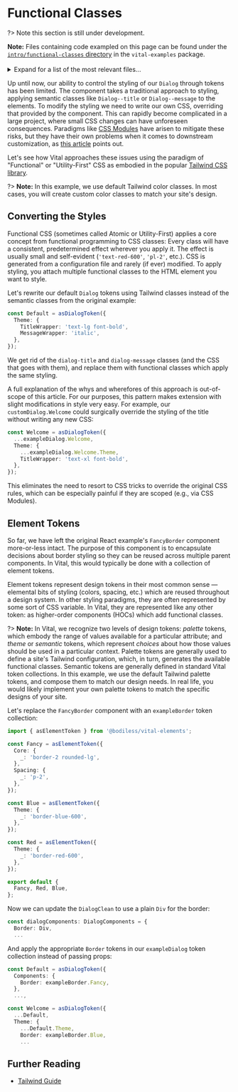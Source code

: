# Functional Classes

?> Note this section is still under development.

<!-- Inlining HTML to add multi-line info block with disclosure widget and unordered list. -->
<div class="warn">
  <strong>Note:</strong> Files containing code exampled on this page can be found under the <a
  target="_blank" rel="noopener noreferrer" href="https://github.com/johnsonandjohnson/Bodiless-JS/tree/main/packages/vital-examples/src/intro/functional-classes">
  <code>intro/functional-classes</code> directory</a> in the <code>vital-examples</code> package.
  <br><br>
  <details>
  <summary>
    Expand for a list of the most relevant files...
  </summary>

  - [`./components/Dialog/Dialog.tsx`](https://github.com/johnsonandjohnson/Bodiless-JS/tree/main/packages/vital-examples/src/intro/functional-classes/components/Dialog/Dialog.tsx)
  - [`./components/Dialog/tokens/exampleDialog.ts`](https://github.com/johnsonandjohnson/Bodiless-JS/tree/main/packages/vital-examples/src/intro/functional-classes/components/Dialog/tokens/exampleDialog.ts)
  - [`./components/CustomDialog/tokens/customDialog.ts`](https://github.com/johnsonandjohnson/Bodiless-JS/tree/main/packages/vital-examples/src/intro/functional-classes/components/CustomDialog/tokens/customDialog.ts)
  - [`./components/Border/tokens/exampleBorder.ts`](https://github.com/johnsonandjohnson/Bodiless-JS/tree/main/packages/vital-examples/src/intro/functional-classes/components/Border/tokens/exampleBorder.ts)

  </details>
</div>

Up until now, our ability to control the styling of our `Dialog` through tokens has been limited.
The component takes a traditional approach to styling, applying semantic classes like
`Dialog--title` or `Dialog--message` to the elements. To modify the styling we need to write our own
CSS, overriding that provided by the component. This can rapidly become complicated in a large
project, where small CSS changes can have unforeseen consequences. Paradigms like [CSS
Modules](':target=_blank') have arisen to mitigate these risks, but they have their own problems
when it comes to downstream customization, as [this article](':target=_blank') points out.

Let's see how Vital approaches these issues using the paradigm of "Functional" or "Utility-First"
CSS as embodied in the popular [Tailwind CSS library](https://tailwindcss.com/ ':target=_blank').

?> **Note:** In this example, we use default Tailwind color classes. In most cases, you will create
custom color classes to match your site's design.

## Converting the Styles

Functional CSS (sometimes called Atomic or Utility-First) applies a core concept from functional
programming to CSS classes: Every class will have a consistent, predetermined effect wherever you
apply it. The effect is usually small and self-evident (`'text-red-600'`, `'pl-2'`, etc.). CSS is
generated from a configuration file and rarely (if ever) modified. To apply styling, you attach
multiple functional classes to the HTML element you want to style.

Let's rewrite our default `Dialog` tokens using Tailwind classes instead of the semantic classes
from the original example:

```ts
const Default = asDialogToken({
  Theme: {
    TitleWrapper: 'text-lg font-bold',
    MessageWrapper: 'italic',
  },
});
```

We get rid of the `dialog-title` and `dialog-message` classes (and the CSS that goes with them), and
replace them with functional classes which apply the same styling.

A full explanation of the whys and wherefores of this approach is out-of-scope of this article. For
our purposes, this pattern makes extension with slight modifications in style very easy. For
example, our `customDialog.Welcome` could surgically override the styling of the title without
writing any new CSS:

```ts
const Welcome = asDialogToken({
  ...exampleDialog.Welcome,
  Theme: {
    ...exampleDialog.Welcome.Theme,
    TitleWrapper: 'text-xl font-bold',
  },
});
```

This eliminates the need to resort to CSS tricks to override the original CSS rules, which can be
especially painful if they are scoped (e.g., via CSS Modules).

## Element Tokens

So far, we have left the original React example's `FancyBorder` component more-or-less intact. The
purpose of this component is to encapsulate decisions about border styling so they can be reused
across multiple parent components. In Vital, this would typically be done with a collection of
element tokens.

Element tokens represent design tokens in their most common sense — elemental bits of styling
(colors, spacing, etc.) which are reused throughout a design system. In other styling paradigms,
they are often represented by some sort of CSS variable. In Vital, they are represented like any
other token: as higher-order components (HOCs) which add functional classes.

?> **Note:** In Vital, we recognize two levels of design tokens: _palette_ tokens, which embody the
range of values available for a particular attribute; and _theme_ or _semantic_ tokens, which
represent _choices_ about how those values should be used in a particular context. Palette tokens
are generally used to define a site's Tailwind configuration, which, in turn, generates the
available functional classes. Semantic tokens are generally defined in standard Vital token
collections. In this example, we use the default Tailwind palette tokens, and compose them to match
our design needs. In real life, you would likely implement your own palette tokens to match the
specific designs of your site.

Let's replace the `FancyBorder` component with an `exampleBorder` token collection:

```ts
import { asElementToken } from '@bodiless/vital-elements';

const Fancy = asElementToken({
  Core: {
    _: 'border-2 rounded-lg',
  },
  Spacing: {
    _: 'p-2',
  },
});

const Blue = asElementToken({
  Theme: {
    _: 'border-blue-600',
  },
});

const Red = asElementToken({
  Theme: {
    _: 'border-red-600',
  },
});

export default {
  Fancy, Red, Blue,
};
```

Now we can update the `DialogClean` to use a plain `Div` for the border:

```ts
const dialogComponents: DialogComponents = {
  Border: Div,
  ...
```

And apply the appropriate `Border` tokens in our `exampleDialog` token collection
instead of passing props:

```ts
const Default = asDialogToken({
  Components: {
    Border: exampleBorder.Fancy,
  },
  ...,

const Welcome = asDialogToken({
  ...Default,
  Theme: {
    ...Default.Theme,
    Border: exampleBorder.Blue,
    ...
```

## Further Reading

- [Tailwind Guide](/Development/Guides/BuildingSites/TailwindGuide)
